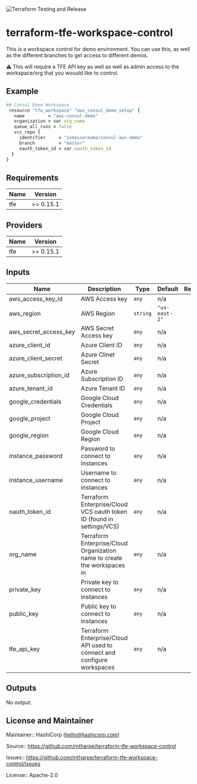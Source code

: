 ![Terraform Testing and Release](https://github.com/mtharpe/terraform-tfe-workspace-control/workflows/Terraform%20Testing%20and%20Release/badge.svg)

# terraform-tfe-workspace-control
This is a workspace control for demo environment. You can use this, as well as the different branches to get access to different demos. 

:warning: This will require a TFE API key as well as well as admin access to the workspace/org that you wouuld like to control.

## Example

```ruby
## Consul Demo Workspace
 resource "tfe_workspace" "aws_consul_demo_setup" {
   name         = "aws-consul-demo"
   organization = var.org_name
   queue_all_runs = false
   vcs_repo {
     identifier     = "someusername/consul-aws-demo"
     branch         = "master"
     oauth_token_id = var.oauth_token_id
  }
}
```

## Requirements

| Name | Version |
|------|---------|
| tfe | >= 0.15.1 |

## Providers

| Name | Version |
|------|---------|
| tfe | >= 0.15.1 |

## Inputs

| Name | Description | Type | Default | Required |
|------|-------------|------|---------|:--------:|
| aws\_access\_key\_id | AWS Access key | `any` | n/a | yes |
| aws\_region | AWS Region | `string` | `"us-east-2"` | no |
| aws\_secret\_access\_key | AWS Secret Access key | `any` | n/a | yes |
| azure\_client\_id | Azure Client ID | `any` | n/a | yes |
| azure\_client\_secret | Azure Clinet Secret | `any` | n/a | yes |
| azure\_subscription\_id | Azure Subscription ID | `any` | n/a | yes |
| azure\_tenant\_id | Azure Tenant ID | `any` | n/a | yes |
| google\_credentials | Google Cloud Credentials | `any` | n/a | yes |
| google\_project | Google Cloud Project | `any` | n/a | yes |
| google\_region | Google Cloud Region | `any` | n/a | yes |
| instance\_password | Password to connect to instances | `any` | n/a | yes |
| instance\_username | Username to connect to instances | `any` | n/a | yes |
| oauth\_token\_id | Terraform Enterprise/Cloud VCS oauth token ID (found in settings/VCS) | `any` | n/a | yes |
| org\_name | Terraform Enterprise/Cloud Organization name to create the workspaces in | `any` | n/a | yes |
| private\_key | Private key to connect to instances | `any` | n/a | yes |
| public\_key | Public key to connect to instances | `any` | n/a | yes |
| tfe\_api\_key | Terraform Enterprise/Cloud API used to connect and configure workspaces | `any` | n/a | yes |

## Outputs

No output.

## License and Maintainer

Maintainer:: HashiCorp (<hello@hashicorp.com>)

Source:: https://github.com/mtharpe/terraform-tfe-workspace-control

Issues:: https://github.com/mtharpe/terraform-tfe-workspace-control/issues

License:: Apache-2.0